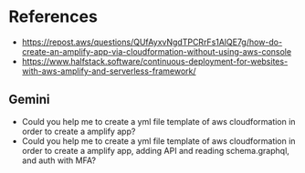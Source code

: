 # References

- <https://repost.aws/questions/QUfAyxvNgdTPCRrFs1AlQE7g/how-do-create-an-amplify-app-via-cloudformation-without-using-aws-console>
- <https://www.halfstack.software/continuous-deployment-for-websites-with-aws-amplify-and-serverless-framework/>

## Gemini

- Could you help me to create a yml file template of aws cloudformation in order to create a amplify app?
- Could you help me to create a yml file template of aws cloudformation in order to create a amplify app, adding API and reading schema.graphql, and auth with MFA?
